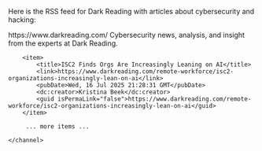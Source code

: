 Here is the RSS feed for Dark Reading with articles about cybersecurity and hacking:

<rss version="2.0">
    <channel>
        <title>Dark Reading - Cybersecurity News and Analysis</title>
        <link>https://www.darkreading.com/</link>
        <description>Cybersecurity news, analysis, and insight from the experts at Dark Reading.</description>
        
        <item>
            <title>ISC2 Finds Orgs Are Increasingly Leaning on AI</title>
            <link>https://www.darkreading.com/remote-workforce/isc2-organizations-increasingly-lean-on-ai</link>
            <pubDate>Wed, 16 Jul 2025 21:28:31 GMT</pubDate>
            <dc:creator>Kristina Beek</dc:creator>
            <guid isPermaLink="false">https://www.darkreading.com/remote-workforce/isc2-organizations-increasingly-lean-on-ai</guid>
        </item>

         ... more items ...
        
    </channel>
</rss>
